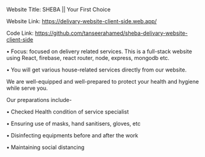 Website Title: SHEBA || Your First Choice 

Website Link: https://delivary-website-client-side.web.app/

Code Link: https://github.com/tanseerahamed/sheba-delivary-website-client-side

•	Focus: focused on delivery related services. This is a full-stack website using React, firebase, react router, node, express, mongodb etc.

•	You will get various house-related services directly from our website.

We are well-equipped and well-prepared to protect your health and hygiene while serve you. 

Our preparations include-

•	Checked Health condition of service specialist

•	Ensuring use of masks, hand sanitisers, gloves, etc

•	Disinfecting equipments before and after the work

•	Maintaining social distancing
